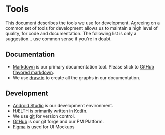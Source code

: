 # Tools
This document describes the tools we use for development.
Agreeing on a common set of tools for development allows us to maintain a high
level of quality, for code and documentation. The following list is
only a suggestion... use common sense if you're in doubt.

## Documentation

* [Markdown](https://www.markdownguide.org/) is our primary documentation tool.
  Please stick to [GitHub flavored markdown](https://github.github.com/gfm/).
* We use [draw.io](https://www.drawio.com/) to create all the graphs in our
  documentation.

## Development

* [Android Studio](https://developer.android.com/studio) is our development
  environment.
* HÆLTH is primarily written in [Kotlin](https://kotlinlang.org/).
* We use [git](https://git-scm.com/) for version control.
* [GitHub](https://github.com/) is our git forge and our PM Platform.
* [Figma](https://www.figma.com/) is used for UI Mockups
